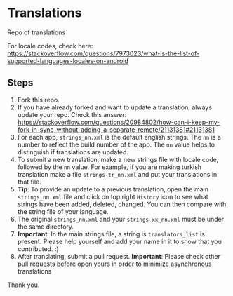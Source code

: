 # Translations
Repo of translations

For locale codes, check here: https://stackoverflow.com/questions/7973023/what-is-the-list-of-supported-languages-locales-on-android

## Steps
1. Fork this repo.
2. If you have already forked and want to update a translation, always update your repo. Check this answer: https://stackoverflow.com/questions/20984802/how-can-i-keep-my-fork-in-sync-without-adding-a-separate-remote/21131381#21131381
3. For each app, `strings_nn.xml` is the default english strings. The `nn` is a number to reflect the build number of the app. The `nn` value helps to distinguish if translations are updated.
4. To submit a new translation, make a new strings file with locale code, followed by the `nn` value. For example, if you are making turkish translation make a file `strings-tr_nn.xml` and put your translations in that file.
5. <b>Tip</b>: To provide an update to a previous translation, open the main `strings_nn.xml` file and click on top right `History` icon to see what strings have been added, deleted, changed. You can then compare with the string file of your language.
6. The original `strings_nn.xml` and your `strings-xx_nn.xml` must be under the same directory.
7. <b>Important</b>: In the main strings file, a string is `translators_list` is present. Please help yourself and add your name in it to show that you contributed. :)
8. After translating, submit a pull request.
	<b>Important</b>: Please check other pull requests before open yours in order to minimize asynchronous translations

Thank you.
